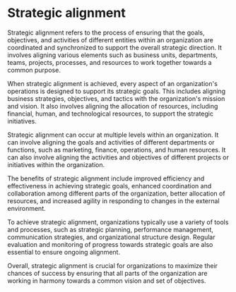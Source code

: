 # Strategic alignment 

Strategic alignment refers to the process of ensuring that the goals, objectives, and activities of different entities within an organization are coordinated and synchronized to support the overall strategic direction. It involves aligning various elements such as business units, departments, teams, projects, processes, and resources to work together towards a common purpose.

When strategic alignment is achieved, every aspect of an organization's operations is designed to support its strategic goals. This includes aligning business strategies, objectives, and tactics with the organization's mission and vision. It also involves aligning the allocation of resources, including financial, human, and technological resources, to support the strategic initiatives.

Strategic alignment can occur at multiple levels within an organization. It can involve aligning the goals and activities of different departments or functions, such as marketing, finance, operations, and human resources. It can also involve aligning the activities and objectives of different projects or initiatives within the organization.

The benefits of strategic alignment include improved efficiency and effectiveness in achieving strategic goals, enhanced coordination and collaboration among different parts of the organization, better allocation of resources, and increased agility in responding to changes in the external environment.

To achieve strategic alignment, organizations typically use a variety of tools and processes, such as strategic planning, performance management, communication strategies, and organizational structure design. Regular evaluation and monitoring of progress towards strategic goals are also essential to ensure ongoing alignment.

Overall, strategic alignment is crucial for organizations to maximize their chances of success by ensuring that all parts of the organization are working in harmony towards a common vision and set of objectives.
